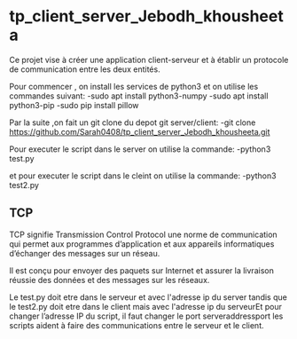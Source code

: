 # tp_client_server_Jebodh_khousheeta

Ce projet vise à créer une application client-serveur et à établir un protocole de communication entre les deux entités.

Pour commencer , on install les services de python3 et on utilise les commandes suivant:
-sudo apt install python3-numpy
-sudo apt install python3-pip
-sudo pip install pillow

Par la suite ,on fait un git clone du depot git server/client:
-git clone https://github.com/Sarah0408/tp_client_server_Jebodh_khousheeta.git

Pour executer le script dans le server on utilise la commande:
-python3 test.py

et pour executer le script dans le cleint on utilise la commande:
-python3 test2.py

## TCP
TCP signifie Transmission Control Protocol une norme de communication qui permet aux programmes d’application et aux appareils informatiques d’échanger des messages sur un réseau.

Il est conçu pour envoyer des paquets sur Internet et assurer la livraison réussie des données et des messages sur les réseaux.

Le test.py doit etre dans le serveur et avec l'adresse ip du server tandis que le test2.py doit etre dans le client mais avec l'adresse ip du serveurEt pour changer l’adresse IP du script, il faut changer le port serveraddressport
les scripts aident à faire des communications entre le serveur et le client.
